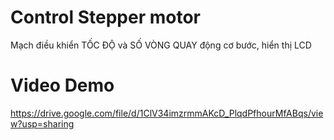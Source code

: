 # Control Stepper motor
Mạch điều khiển TỐC ĐỘ và SỐ VÒNG QUAY động cơ bước, hiển thị LCD
# Video Demo
https://drive.google.com/file/d/1ClV34imzrmmAKcD_PlqdPfhourMfABqs/view?usp=sharing
